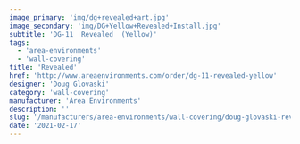 ```yaml
---
image_primary: 'img/dg+revealed+art.jpg'
image_secondary: 'img/DG+Yellow+Revealed+Install.jpg'
subtitle: 'DG-11  Revealed  (Yellow)'
tags:
  - 'area-environments'
  - 'wall-covering'
title: 'Revealed'
href: 'http://www.areaenvironments.com/order/dg-11-revealed-yellow'
designer: 'Doug Glovaski'
category: 'wall-covering'
manufacturer: 'Area Environments'
description: ''
slug: '/manufacturers/area-environments/wall-covering/doug-glovaski-revealed'
date: '2021-02-17'
---
```

